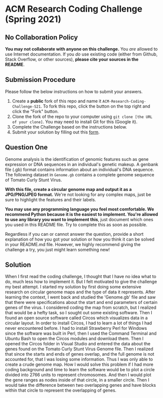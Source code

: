 # ACM Research Coding Challenge (Spring 2021)

## No Collaboration Policy

**You may not collaborate with anyone on this challenge.** You _are_ allowed to use Internet documentation. If you _do_ use existing code (either from Github, Stack Overflow, or other sources), **please cite your sources in the README**.

## Submission Procedure

Please follow the below instructions on how to submit your answers.

1. Create a **public** fork of this repo and name it `ACM-Research-Coding-Challenge-S21`. To fork this repo, click the button on the top right and click the "Fork" button.
2. Clone the fork of the repo to your computer using `git clone [the URL of your clone]`. You may need to install Git for this (Google it).
3. Complete the Challenge based on the instructions below.
4. Submit your solution by filling out this [form](https://acmutd.typeform.com/to/uqAJNXUe).

## Question One

Genome analysis is the identification of genomic features such as gene expression or DNA sequences in an individual's genetic makeup. A genbank file (.gb) format contains information about an individual's DNA sequence. The following dataset in `Genome.gb` contains a complete genome sequence of Tomato Curly Stunt Virus. 

**With this file, create a circular genome map and output it as a JPG/PNG/JPEG format.** We're not looking for any complex maps, just be sure to highlight the features and their labels.

**You may use any programming language you feel most comfortable. We recommend Python because it is the easiest to implement. You're allowed to use any library you want to implement this**, just document which ones you used in this README file. Try to complete this as soon as possible.

Regardless if you can or cannot answer the question, provide a short explanation of how you got your solution or how you think it can be solved in your README.md file. However, we highly recommend giving the challenge a try, you just might learn something new!


## Solution
When I first read the coding challenge, I thought that I have no idea what to do, much less how to implement it. But I felt motivated to give the challenge my best attempt.
I started my solution by first doing some extensive research on circular genome maps and the type of data it represents. After learning the context, I went back and studied the 'Genome.gb' file and saw that there were specifications about the start and end parameters of certain genes of the virus. I considered coding the map from scratch, but I realized that would be a hefty task, so I sought out some existing software. Then I found an open source software called Circos which visualizes data in a circular layout. In order to install Circos, I had to learn a lot of things I had never encountered before. I had to install Strawberry Perl for Windows since the software was built in Perl, then I used the Command Terminal and Ubuntu Bash to open the Circos modules and download them. Then I opened the Circos folder in Visual Studio and entered the data about the genes found on the Tomato Curly Stunt Virus Genome file. Then I realized that since the starts and ends of genes overlap, and the full genome is not accounted for, that I was losing some information. Thus I was only able to create a crude genome map. How I would solve this problem if I had more coding background and time to learn the software would be to plot a circle divided into 2766 units to represent chromosomes. And then I would plot the gene ranges as nodes inside of that circle, in a smaller circle. Then I would take the difference between two overlapping genes and have blocks within that circle to represent the overlapping of genes. 
